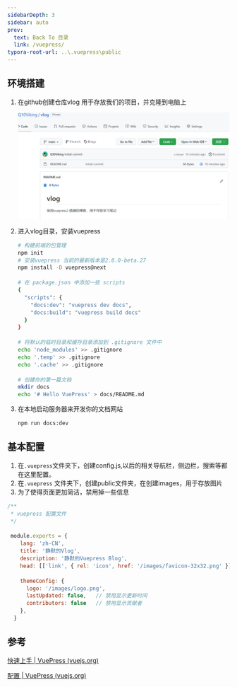 ```yaml
---
sidebarDepth: 3
sidebar: auto
prev:
  text: Back To 目录
  link: /vuepress/
typora-root-url: ..\.vuepress\public
---
```


## 环境搭建

1. 在github创建仓库vlog 用于存放我们的项目，并克隆到电脑上

   <img src="/images/vuepress/image-20211126054031455.png" alt="image-20211126054031455" style="zoom: 50%;" />

2. 进入vlog目录，安装vuepress

   ```sh
   # 构建前端的包管理
   npm init
   # 安装vuepress 当前的最新版本是2.0.0-beta.27
   npm install -D vuepress@next
   
   # 在 package.json 中添加一些 scripts
   {
     "scripts": {
       "docs:dev": "vuepress dev docs",
       "docs:build": "vuepress build docs"
     }
   }
   
   # 将默认的临时目录和缓存目录添加到 .gitignore 文件中
   echo 'node_modules' >> .gitignore
   echo '.temp' >> .gitignore
   echo '.cache' >> .gitignore
   
   # 创建你的第一篇文档
   mkdir docs
   echo '# Hello VuePress' > docs/README.md
   ```

3. 在本地启动服务器来开发你的文档网站

   ```sh
   npm run docs:dev
   ```

   

## 基本配置

1. 在`.vuepress`文件夹下，创建config.js,以后的相关导航栏，侧边栏，搜索等都在这里配置。
2. 在`.vuepress` 文件夹下，创建public文件夹，在创建images，用于存放图片
3. 为了使得页面更加简洁，禁用掉一些信息

```js
/**
 * vuepress 配置文件
 */

 module.exports = {
    lang: 'zh-CN',
    title: '静默的Vlog',
    description: '静默的Vuepress Blog',
    head: [['link', { rel: 'icon', href: '/images/favicon-32x32.png' }]], // icon设置

    themeConfig: {
      logo: '/images/logo.png',
      lastUpdated: false,   // 禁用显示更新时间
      contributors: false   // 禁用显示贡献者 
    },
  }
```



## 参考

[快速上手 | VuePress (vuejs.org)](https://v2.vuepress.vuejs.org/zh/guide/getting-started.html)

[配置 | VuePress (vuejs.org)](https://v2.vuepress.vuejs.org/zh/reference/config.html#站点配置)

